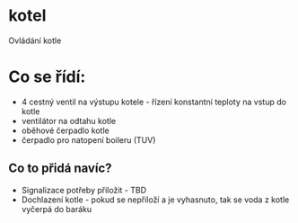 # kotel
Ovládání kotle

# Co se řídí:

- 4 cestný ventil na výstupu kotele - řízení konstantní teploty na vstup do kotle
- ventilátor na odtahu kotle
- oběhové čerpadlo kotle
- čerpadlo pro natopení boileru (TUV)


## Co to přidá navíc?
- Signalizace potřeby přiložit - TBD
- Dochlazení kotle - pokud se nepřiloží a je vyhasnuto, tak se voda z kotle vyčerpá do baráku
